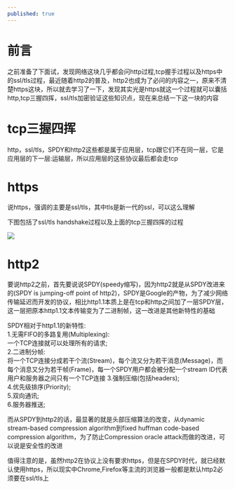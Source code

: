 ```yaml
---
published: true
---
```

# 前言

之前准备了下面试，发现网络这块几乎都会问http过程,tcp握手过程以及https中的ssl/tls过程，最近随着http2的普及，http2也成为了必问的内容之一，原来不清楚https这块，所以就去学习了一下，发现其实光是https就这一个过程就可以囊括http,tcp三握四挥，ssl/tls加密验证这些知识点，现在来总结一下这一块的内容

# tcp三握四挥
http，ssl/tls，SPDY和http2这些都是属于应用层，tcp跟它们不在同一层，它是应用层的下一层:运输层，所以应用层的这些协议最后都会走tcp

# https
说https，强调的主要是ssl/tls，其中tls是新一代的ssl，可以这么理解  

下图包括了ssl/tls handshake过程以及上面的tcp三握四挥的过程  

![](https://silbertmonaphia.github.io/assets/images/HTTPS.png)



# http2  
要说http2之前，首先要说说SPDY(speedy缩写)，因为http2就是从SPDY改进来的(SPDY is jumping-off point of http2)，SPDY是Google的产物，为了减少网络传输延迟而开发的协议，相比http1.1本质上是在tcp和http之间加了一层SPDY层，这一层把原本http1.1文本传输变为了二进制帧，这一改进是其他新特性的基础

SPDY相对于http1.1的新特性:  
1.无需FIFO的多路复用(Multiplexing):  
一个TCP连接就可以处理所有的请求;  
2.二进制分帧:  
将一个TCP连接分成若干个流(Stream)，每个流又分为若干消息(Message)，而每个消息又分为若干帧(Frame)，每一个SPDY用户都会被分配一个stream ID代表用户和服务器之间只有一个TCP连接
3.强制压缩(包括headers);  
4.优先级排序(Priority);  
5.双向通讯;  
6.服务器推送;  

而从SPDY到http2的话，最显著的就是头部压缩算法的改变，从dynamic stream-based compression algorithm到fixed huffman code-based compression algorithm，为了防止Compression oracle attack而做的改进，可以说是安全性的改进  

值得注意的是，虽然http2在协议上没有要求https，但是在SPDY时代，就已经默认使用https，所以现实中Chrome,Firefox等主流的浏览器一般都是默认http2必须要在ssl/tls上
